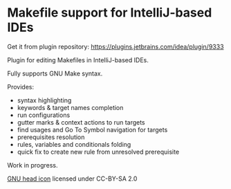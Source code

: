 Makefile support for IntelliJ-based IDEs
========================================

Get it from plugin repository: https://plugins.jetbrains.com/idea/plugin/9333

Plugin for editing Makefiles in IntelliJ-based IDEs.

Fully supports GNU Make syntax.

Provides:
 * syntax highlighting
 * keywords & target names completion
 * run configurations
 * gutter marks & context actions to run targets
 * find usages and Go To Symbol navigation for targets
 * prerequisites resolution
 * rules, variables and conditionals folding
 * quick fix to create new rule from unresolved prerequisite

Work in progress.

[GNU head icon](https://www.gnu.org/graphics/heckert_gnu.html) licensed under CC-BY-SA 2.0